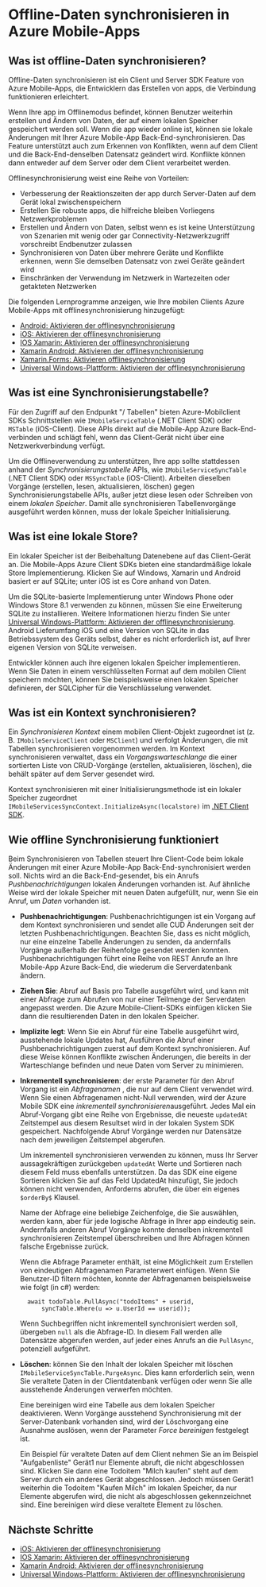 <properties
    pageTitle="Offline-Daten synchronisieren in Azure Mobile-Apps | Microsoft Azure"
    description="Konzeptionelle Bezug und Übersicht über das Feature zur Synchronisierung offline-Daten für Azure Mobile-Apps"
    documentationCenter="windows"
    authors="adrianhall"
    manager="dwrede"
    editor=""
    services="app-service\mobile"/>

<tags
    ms.service="app-service-mobile"
    ms.workload="mobile"
    ms.tgt_pltfrm="na"
    ms.devlang="multiple"
    ms.topic="article"
    ms.date="10/01/2016"
    ms.author="adrianha"/>

# <a name="offline-data-sync-in-azure-mobile-apps"></a>Offline-Daten synchronisieren in Azure Mobile-Apps

## <a name="what-is-offline-data-sync"></a>Was ist offline-Daten synchronisieren?

Offline-Daten synchronisieren ist ein Client und Server SDK Feature von Azure Mobile-Apps, die Entwicklern das Erstellen von apps, die Verbindung funktionieren erleichtert.

Wenn Ihre app im Offlinemodus befindet, können Benutzer weiterhin erstellen und Ändern von Daten, der auf einem lokalen Speicher gespeichert werden soll. Wenn die app wieder online ist, können sie lokale Änderungen mit Ihrer Azure Mobile-App Back-End-synchronisieren. Das Feature unterstützt auch zum Erkennen von Konflikten, wenn auf dem Client und die Back-End-denselben Datensatz geändert wird. Konflikte können dann entweder auf dem Server oder dem Client verarbeitet werden.

Offlinesynchronisierung weist eine Reihe von Vorteilen:

* Verbesserung der Reaktionszeiten der app durch Server-Daten auf dem Gerät lokal zwischenspeichern
* Erstellen Sie robuste apps, die hilfreiche bleiben Vorliegens Netzwerkproblemen
* Erstellen und Ändern von Daten, selbst wenn es ist keine Unterstützung von Szenarien mit wenig oder gar Connectivity-Netzwerkzugriff vorschreibt Endbenutzer zulassen
* Synchronisieren von Daten über mehrere Geräte und Konflikte erkennen, wenn Sie demselben Datensatz von zwei Geräte geändert wird
* Einschränken der Verwendung im Netzwerk in Wartezeiten oder getakteten Netzwerken

Die folgenden Lernprogramme anzeigen, wie Ihre mobilen Clients Azure Mobile-Apps mit offlinesynchronisierung hinzugefügt:

* [Android: Aktivieren der offlinesynchronisierung]
* [iOS: Aktivieren der offlinesynchronisierung]
* [IOS Xamarin: Aktivieren der offlinesynchronisierung]
* [Xamarin Android: Aktivieren der offlinesynchronisierung]
* [Xamarin.Forms: Aktivieren offlinesynchronisierung](app-service-mobile-xamarin-forms-get-started-offline-data.md)
* [Universal Windows-Plattform: Aktivieren der offlinesynchronisierung]

## <a name="what-is-a-sync-table"></a>Was ist eine Synchronisierungstabelle?

Für den Zugriff auf den Endpunkt "/ Tabellen" bieten Azure-Mobilclient SDKs Schnittstellen wie `IMobileServiceTable` (.NET Client SDK) oder `MSTable` (iOS-Client). Diese APIs direkt auf die Mobile-App Azure Back-End-verbinden und schlägt fehl, wenn das Client-Gerät nicht über eine Netzwerkverbindung verfügt.

Um die Offlineverwendung zu unterstützen, Ihre app sollte stattdessen anhand der *Synchronisierungstabelle* APIs, wie `IMobileServiceSyncTable` (.NET Client SDK) oder `MSSyncTable` (iOS-Client). Arbeiten dieselben Vorgänge (erstellen, lesen, aktualisieren, löschen) gegen Synchronisierungstabelle APIs, außer jetzt diese lesen oder Schreiben von einem *lokalen Speicher*. Damit alle synchronisieren Tabellenvorgänge ausgeführt werden können, muss der lokale Speicher Initialisierung.

## <a name="what-is-a-local-store"></a>Was ist eine lokale Store?

Ein lokaler Speicher ist der Beibehaltung Datenebene auf das Client-Gerät an. Die Mobile-Apps Azure Client SDKs bieten eine standardmäßige lokale Store Implementierung. Klicken Sie auf Windows, Xamarin und Android basiert er auf SQLite; unter iOS ist es Core anhand von Daten.

Um die SQLite-basierte Implementierung unter Windows Phone oder Windows Store 8.1 verwenden zu können, müssen Sie eine Erweiterung SQLite zu installieren. Weitere Informationen hierzu finden Sie unter [Universal Windows-Plattform: Aktivieren der offlinesynchronisierung]. Android Lieferumfang iOS und eine Version von SQLite in das Betriebssystem des Geräts selbst, daher es nicht erforderlich ist, auf Ihrer eigenen Version von SQLite verweisen.

Entwickler können auch ihre eigenen lokalen Speicher implementieren. Wenn Sie Daten in einem verschlüsselten Format auf dem mobilen Client speichern möchten, können Sie beispielsweise einen lokalen Speicher definieren, der SQLCipher für die Verschlüsselung verwendet.

## <a name="what-is-a-sync-context"></a>Was ist ein Kontext synchronisieren?

Ein *Synchronisieren Kontext* einem mobilen Client-Objekt zugeordnet ist (z. B. `IMobileServiceClient` oder `MSClient`) und verfolgt Änderungen, die mit Tabellen synchronisieren vorgenommen werden. Im Kontext synchronisieren verwaltet, dass ein *Vorgangswarteschlange* die einer sortierten Liste von CRUD-Vorgänge (erstellen, aktualisieren, löschen), die behält später auf dem Server gesendet wird.

Kontext synchronisieren mit einer Initialisierungsmethode ist ein lokaler Speicher zugeordnet `IMobileServicesSyncContext.InitializeAsync(localstore)` im [.NET Client SDK].

## <a name="a-namehow-sync-worksahow-offline-synchronization-works"></a><a name="how-sync-works"></a>Wie offline Synchronisierung funktioniert

Beim Synchronisieren von Tabellen steuert Ihre Client-Code beim lokale Änderungen mit einer Azure Mobile-App Back-End-synchronisiert werden soll. Nichts wird an die Back-End-gesendet, bis ein Anrufs *Pushbenachrichtigungen* lokalen Änderungen vorhanden ist. Auf ähnliche Weise wird der lokale Speicher mit neuen Daten aufgefüllt, nur, wenn Sie ein Anruf, um *Daten* vorhanden ist.

* **Pushbenachrichtigungen**: Pushbenachrichtigungen ist ein Vorgang auf dem Kontext synchronisieren und sendet alle CUD Änderungen seit der letzten Pushbenachrichtigungen. Beachten Sie, dass es nicht möglich, nur eine einzelne Tabelle Änderungen zu senden, da andernfalls Vorgänge außerhalb der Reihenfolge gesendet werden konnten. Pushbenachrichtigungen führt eine Reihe von REST Anrufe an Ihre Mobile-App Azure Back-End, die wiederum die Serverdatenbank ändern.

* **Ziehen Sie**: Abruf auf Basis pro Tabelle ausgeführt wird, und kann mit einer Abfrage zum Abrufen von nur einer Teilmenge der Serverdaten angepasst werden. Die Azure Mobile-Client-SDKs einfügen klicken Sie dann die resultierenden Daten in den lokalen Speicher.

* **Implizite legt**: Wenn Sie ein Abruf für eine Tabelle ausgeführt wird, ausstehende lokale Updates hat, Ausführen die Abruf einer Pushbenachrichtigungen zuerst auf dem Kontext synchronisieren. Auf diese Weise können Konflikte zwischen Änderungen, die bereits in der Warteschlange befinden und neue Daten vom Server zu minimieren.

* **Inkrementell synchronisieren**: der erste Parameter für den Abruf Vorgang ist ein *Abfragenamen* , die nur auf dem Client verwendet wird. Wenn Sie einen Abfragenamen nicht-Null verwenden, wird der Azure Mobile SDK eine *inkrementell synchronisieren*ausgeführt.
  Jedes Mal ein Abruf-Vorgang gibt eine Reihe von Ergebnisse, die neueste `updatedAt` Zeitstempel aus diesem Resultset wird in der lokalen System SDK gespeichert. Nachfolgende Abruf Vorgänge werden nur Datensätze nach dem jeweiligen Zeitstempel abgerufen.

  Um inkrementell synchronisieren verwenden zu können, muss Ihr Server aussagekräftigen zurückgeben `updatedAt` Werte und Sortieren nach diesem Feld muss ebenfalls unterstützen. Da das SDK eine eigene Sortieren klicken Sie auf das Feld UpdatedAt hinzufügt, Sie jedoch können nicht verwenden, Anforderns abrufen, die über ein eigenes `$orderBy$` Klausel.

  Name der Abfrage eine beliebige Zeichenfolge, die Sie auswählen, werden kann, aber für jede logische Abfrage in Ihrer app eindeutig sein.
  Andernfalls anderen Abruf Vorgänge konnte denselben inkrementell synchronisieren Zeitstempel überschreiben und Ihre Abfragen können falsche Ergebnisse zurück.

  Wenn die Abfrage Parameter enthält, ist eine Möglichkeit zum Erstellen von eindeutigen Abfragenamen Parameterwert einfügen.
  Wenn Sie Benutzer-ID filtern möchten, konnte der Abfragenamen beispielsweise wie folgt (in c#) werden:

        await todoTable.PullAsync("todoItems" + userid,
            syncTable.Where(u => u.UserId == userid));

  Wenn Suchbegriffen nicht inkrementell synchronisiert werden soll, übergeben `null` als die Abfrage-ID. In diesem Fall werden alle Datensätze abgerufen werden, auf jeder eines Anrufs an die `PullAsync`, potenziell aufgeführt.

* **Löschen**: können Sie den Inhalt der lokalen Speicher mit löschen `IMobileServiceSyncTable.PurgeAsync`.
  Dies kann erforderlich sein, wenn Sie veraltete Daten in der Clientdatenbank verfügen oder wenn Sie alle ausstehende Änderungen verwerfen möchten.

  Eine bereinigen wird eine Tabelle aus dem lokalen Speicher deaktivieren. Wenn Vorgänge ausstehend Synchronisierung mit der Server-Datenbank vorhanden sind, wird der Löschvorgang eine Ausnahme auslösen, wenn der Parameter *Force bereinigen* festgelegt ist.

  Ein Beispiel für veraltete Daten auf dem Client nehmen Sie an im Beispiel "Aufgabenliste" Gerät1 nur Elemente abruft, die nicht abgeschlossen sind. Klicken Sie dann eine Todoitem "Milch kaufen" steht auf dem Server durch ein anderes Gerät abgeschlossen. Jedoch müssen Gerät1 weiterhin die Todoitem "Kaufen Milch" im lokalen Speicher, da nur Elemente abgerufen wird, die nicht als abgeschlossen gekennzeichnet sind. Eine bereinigen wird diese veraltete Element zu löschen.

## <a name="next-steps"></a>Nächste Schritte

* [iOS: Aktivieren der offlinesynchronisierung]
* [IOS Xamarin: Aktivieren der offlinesynchronisierung]
* [Xamarin Android: Aktivieren der offlinesynchronisierung]
* [Universal Windows-Plattform: Aktivieren der offlinesynchronisierung]

<!-- Links -->
[.NET Client SDK]: app-service-mobile-dotnet-how-to-use-client-library.md
[Android: Aktivieren der offlinesynchronisierung]: app-service-mobile-android-get-started-offline-data.md
[iOS: Aktivieren der offlinesynchronisierung]: app-service-mobile-ios-get-started-offline-data.md
[IOS Xamarin: Aktivieren der offlinesynchronisierung]: app-service-mobile-xamarin-ios-get-started-offline-data.md
[Xamarin Android: Aktivieren der offlinesynchronisierung]: app-service-mobile-xamarin-ios-get-started-offline-data.md
[Universal Windows-Plattform: Aktivieren der offlinesynchronisierung]: app-service-mobile-windows-store-dotnet-get-started-offline-data.md
